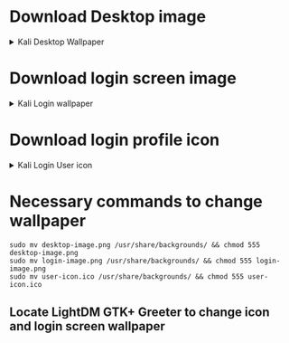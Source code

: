# Download Desktop image
<details>
  <summary>Kali Desktop Wallpaper</summary>
  

![kali-night-skyB-1920x1080](https://user-images.githubusercontent.com/78603128/228483112-91b5743a-bf9b-4730-b268-dbe8eba0888b.png)
![kali-polygon-2560x1080](https://user-images.githubusercontent.com/78603128/228483132-c004b431-c4a1-4b96-b1aa-964ef23a8a5c.png)
![kali-polygon-dragonB-1920x1080](https://user-images.githubusercontent.com/78603128/228483140-80d6f4e0-aca3-4719-b8e9-60793a3f48a4.png)
![kali-fade-2020b-3840x2160](https://user-images.githubusercontent.com/78603128/228483145-21c851d8-7575-4bda-b9d3-6de0e42bd9ff.png)
![kali_dragon_font](https://user-images.githubusercontent.com/78603128/228483509-bb7397a4-c841-469b-8773-d09aa267cf91.png)
![kali_red](https://user-images.githubusercontent.com/78603128/228483523-5d63e92f-2679-4570-b78b-cfc8263b1bd6.png)
![kali-3d-black-1920x1080](https://user-images.githubusercontent.com/78603128/228483529-8d964615-c7a1-4efa-a73a-e481221c5a72.png)
![kali-linux-wallpaper-v1](https://user-images.githubusercontent.com/78603128/228483536-d6bc29ab-3a65-4695-96fc-3f6349f1eba4.png)
![kali-polygon-dragonB-1920x1080](https://user-images.githubusercontent.com/78603128/228483541-6512bf1c-eb1a-42d9-85cf-49f1d77d29ef.png)
![red-kali-abstract-sky-dark-16x9](https://user-images.githubusercontent.com/78603128/228483549-b70ee82d-0574-4b7a-9606-327f234f262d.jpg)

https://github.com/owerdogan/wallpapers-for-kali
</details>


# Download login screen image
<details>
  <summary>Kali Login wallpaper</summary>
![red-kali-contours](https://user-images.githubusercontent.com/78603128/228484220-04a93200-1e2f-4803-b758-6727731832db.jpg)
</details>

# Download login profile icon
<details>
  <summary>Kali Login User icon</summary>
![Screenshot_2023-03-29_160318-removebg-preview](https://user-images.githubusercontent.com/78603128/228484350-a8b13717-f237-4b49-8fd0-052c99319abd.png)
  You will need to convert to .ico file 
https://convertico.com/
</details>

# Necessary commands to change wallpaper
```
sudo mv desktop-image.png /usr/share/backgrounds/ && chmod 555 desktop-image.png
sudo mv login-image.png /usr/share/backgrounds/ && chmod 555 login-image.png
sudo mv user-icon.ico /usr/share/backgrounds/ && chmod 555 user-icon.ico
```
## Locate LightDM GTK+ Greeter to change icon and login screen wallpaper

